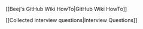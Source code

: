 [[Beej's GitHub Wiki HowTo|GitHub Wiki HowTo]]

[[Collected interview questions|Interview Questions]]
